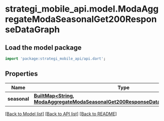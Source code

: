 # strategi_mobile_api.model.ModaAggregateModaSeasonalGet200ResponseDataGraph

## Load the model package
```dart
import 'package:strategi_mobile_api/api.dart';
```

## Properties
Name | Type | Description | Notes
------------ | ------------- | ------------- | -------------
**seasonal** | [**BuiltMap&lt;String, ModaAggregateModaSeasonalGet200ResponseDataGraphSeasonalValue&gt;**](ModaAggregateModaSeasonalGet200ResponseDataGraphSeasonalValue.md) |  | [optional] 

[[Back to Model list]](../README.md#documentation-for-models) [[Back to API list]](../README.md#documentation-for-api-endpoints) [[Back to README]](../README.md)


